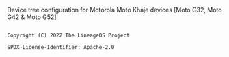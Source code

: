 Device tree configuration for Motorola Moto Khaje devices [Moto G32, Moto G42 & Moto G52]


```

Copyright (C) 2022 The LineageOS Project

SPDX-License-Identifier: Apache-2.0

```

